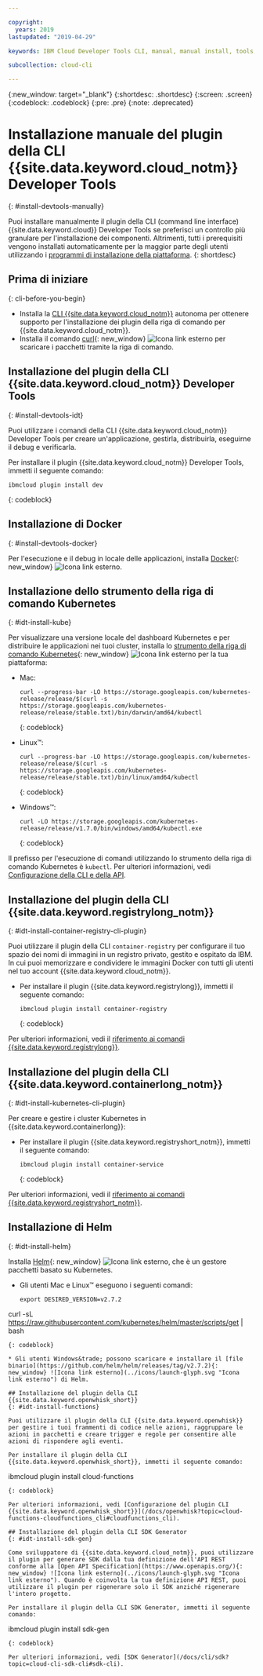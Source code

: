 ```yaml
---

copyright:
  years: 2019
lastupdated: "2019-04-29"

keywords: IBM Cloud Developer Tools CLI, manual, manual install, tools, components, developer tools, ibmcloud cli, ibmcloud, ibmcloud dev, cli, plugin, plug-in, command line, command-line, developer tools, kubernetes, kubectl

subcollection: cloud-cli

---
```


{:new_window: target="_blank"}
{:shortdesc: .shortdesc}
{:screen: .screen}
{:codeblock: .codeblock}
{:pre: .pre}
{:note: .deprecated}

# Installazione manuale del plugin della CLI {{site.data.keyword.cloud_notm}} Developer Tools
{: #install-devtools-manually}

Puoi installare manualmente il plugin della CLI (command line interface) {{site.data.keyword.cloud}} Developer Tools se preferisci un controllo più granulare per l'installazione dei componenti. Altrimenti, tutti i prerequisiti vengono installati automaticamente per la maggior parte degli utenti utilizzando i [programmi di installazione della piattaforma](/docs/cli?topic=cloud-cli-ibmcloud-cli#step1-install-idt).
{: shortdesc}

## Prima di iniziare
{: cli-before-you-begin}

* Installa la [CLI {{site.data.keyword.cloud_notm}}](/docs/cli?topic=cloud-cli-install-ibmcloud-cli#install-ibmcloud-cli) autonoma per ottenere supporto per l'installazione dei plugin della riga di comando per {{site.data.keyword.cloud_notm}}.
* Installa il comando [curl](https://curl.haxx.se/download.html){: new_window} ![Icona link esterno](../icons/launch-glyph.svg "Icona link esterno") per scaricare i pacchetti tramite la riga di comando.

## Installazione del plugin della CLI {{site.data.keyword.cloud_notm}} Developer Tools
{: #install-devtools-idt}

Puoi utilizzare i comandi della CLI {{site.data.keyword.cloud_notm}} Developer Tools per creare un'applicazione, gestirla, distribuirla, eseguirne il debug e verificarla.

Per installare il plugin {{site.data.keyword.cloud_notm}} Developer Tools, immetti il seguente comando: 
```
ibmcloud plugin install dev
```
{: codeblock}

## Installazione di Docker
{: #install-devtools-docker}

Per l'esecuzione e il debug in locale delle applicazioni, installa [Docker](https://www.docker.com/get-started){: new_window} ![Icona link esterno](../icons/launch-glyph.svg "Icona link esterno").

## Installazione dello strumento della riga di comando Kubernetes
{: #idt-install-kube}

Per visualizzare una versione locale del dashboard Kubernetes e per distribuire le applicazioni nei tuoi cluster, installa lo [strumento della riga di comando Kubernetes](https://kubernetes.io/docs/tasks/tools/install-kubectl/){: new_window} ![Icona link esterno](../icons/launch-glyph.svg "Icona link esterno") per la tua piattaforma:

* Mac:
  ```
  curl --progress-bar -LO https://storage.googleapis.com/kubernetes-release/release/$(curl -s https://storage.googleapis.com/kubernetes-release/release/stable.txt)/bin/darwin/amd64/kubectl
  ```
  {: codeblock}

* Linux&trade;:
  ```
  curl --progress-bar -LO https://storage.googleapis.com/kubernetes-release/release/$(curl -s https://storage.googleapis.com/kubernetes-release/release/stable.txt)/bin/linux/amd64/kubectl
  ```
  {: codeblock}

* Windows&trade;:
  ```
  curl -LO https://storage.googleapis.com/kubernetes-release/release/v1.7.0/bin/windows/amd64/kubectl.exe
  ```
  {: codeblock}

Il prefisso per l'esecuzione di comandi utilizzando lo strumento della riga di comando Kubernetes è `kubectl`. Per ulteriori informazioni, vedi [Configurazione della CLI e della API](/docs/containers?topic=containers-cs_cli_install#cs_cli_install).

## Installazione del plugin della CLI {{site.data.keyword.registrylong_notm}}
{: #idt-install-container-registry-cli-plugin}

Puoi utilizzare il plugin della CLI `container-registry` per configurare il tuo spazio dei nomi di immagini in un registro privato, gestito e ospitato da IBM. In cui puoi memorizzare e condividere le immagini Docker con tutti gli utenti nel tuo account {{site.data.keyword.cloud_notm}}. 

* Per installare il plugin {{site.data.keyword.registrylong}}, immetti il seguente comando:
  ```
  ibmcloud plugin install container-registry
  ```
  {: codeblock}

Per ulteriori informazioni, vedi il [riferimento ai comandi {{site.data.keyword.registrylong}}](/docs/services/Registry?topic=registry-registry_cli_reference).

## Installazione del plugin della CLI {{site.data.keyword.containerlong_notm}}
{: #idt-install-kubernetes-cli-plugin}

Per creare e gestire i cluster Kubernetes in {{site.data.keyword.containerlong}}:

* Per installare il plugin {{site.data.keyword.registryshort_notm}}, immetti il seguente comando:
  ```
  ibmcloud plugin install container-service
  ```
  {: codeblock}

Per ulteriori informazioni, vedi il [riferimento ai comandi {{site.data.keyword.registryshort_notm}}](/docs/containers-cli-plugin?topic=containers-cli-plugin-cs_cli_reference).

## Installazione di Helm
{: #idt-install-helm}

Installa [Helm](https://helm.sh/docs/){: new_window} ![Icona link esterno](../icons/launch-glyph.svg "Icona link esterno"), che è un gestore pacchetti basato su Kubernetes.

* Gli utenti Mac e Linux&trade; eseguono i seguenti comandi:
  ```
  export DESIRED_VERSION=v2.7.2
curl -sL https://raw.githubusercontent.com/kubernetes/helm/master/scripts/get | bash
  ```
  {: codeblock}

* Gli utenti Windows&trade; possono scaricare e installare il [file binario](https://github.com/helm/helm/releases/tag/v2.7.2){: new_window} ![Icona link esterno](../icons/launch-glyph.svg "Icona link esterno") di Helm.

## Installazione del plugin della CLI {{site.data.keyword.openwhisk_short}}
{: #idt-install-functions}

Puoi utilizzare il plugin della CLI {{site.data.keyword.openwhisk}} per gestire i tuoi frammenti di codice nelle azioni, raggruppare le azioni in pacchetti e creare trigger e regole per consentire alle azioni di rispondere agli eventi.

Per installare il plugin della CLI {{site.data.keyword.openwhisk_short}}, immetti il seguente comando:
```
ibmcloud plugin install cloud-functions
```
{: codeblock}

Per ulteriori informazioni, vedi [Configurazione del plugin CLI {{site.data.keyword.openwhisk_short}}](/docs/openwhisk?topic=cloud-functions-cloudfunctions_cli#cloudfunctions_cli).

## Installazione del plugin della CLI SDK Generator
{: #idt-install-sdk-gen}

Come sviluppatore di {{site.data.keyword.cloud_notm}}, puoi utilizzare il plugin per generare SDK dalla tua definizione dell'API REST conforme alla [Open API Specification](https://www.openapis.org/){: new_window} ![Icona link esterno](../icons/launch-glyph.svg "Icona link esterno"). Quando è coinvolta la tua definizione API REST, puoi utilizzare il plugin per rigenerare solo il SDK anziché rigenerare l'intero progetto.

Per installare il plugin della CLI SDK Generator, immetti il seguente comando:
```
ibmcloud plugin install sdk-gen
```
{: codeblock}

Per ulteriori informazioni, vedi [SDK Generator](/docs/cli/sdk?topic=cloud-cli-sdk-cli#sdk-cli).

